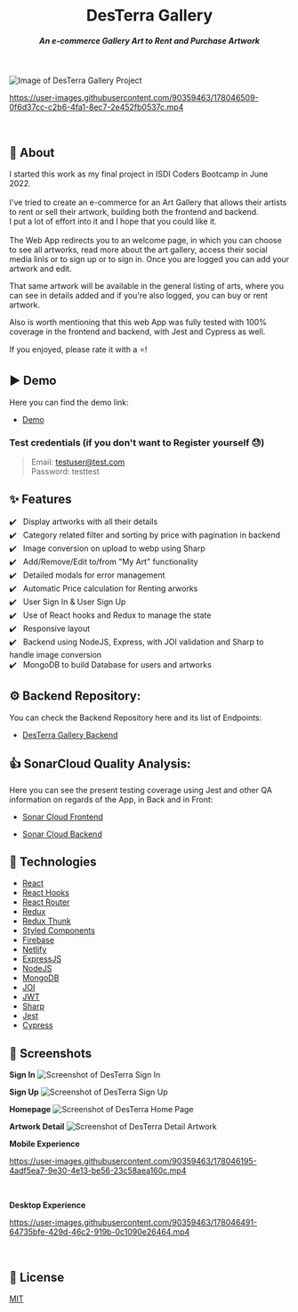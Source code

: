 <h1 align="center">DesTerra Gallery</h1>
<h5 align="center">An e-commerce Gallery Art to Rent and Purchase Artwork</h5><br/>

![Image of DesTerra Gallery Project](https://firebasestorage.googleapis.com/v0/b/desterra-181ac.appspot.com/o/Desterra_logo%20copia.png?alt=media&token=b44ea193-e243-4abd-be7b-c171f3042fef)


https://user-images.githubusercontent.com/90359463/178046509-0f6d37cc-c2b6-4fa1-8ec7-2e452fb0537c.mp4


<br/>

## 🎯 About

I started this work as my final project in ISDI Coders Bootcamp in June 2022.<br/><br/>
I've tried to create an e-commerce for an Art Gallery that allows their artists to rent or sell their artwork, building both the frontend and backend.<br/>
I put a lot of effort into it and I hope that you could like it.<br/><br/>
The Web App redirects you to an welcome page, in which you can choose to see all artworks, read more about the art gallery, access their social media linls or to sign up or to sign in. Once you are logged you can add your artwork and edit.<br/>

That same artwork will be available in the general listing of arts, where you can see in details added and if you're also logged, you can buy or rent artwork.
<br/>

Also is worth mentioning that this web App was fully tested with 100% coverage in the frontend and backend, with Jest and Cypress as well.
<br/>

If you enjoyed, please rate it with a ⭐️!
<br/>

## ▶️ Demo

Here you can find the demo link:

- [Demo](https://desterragallery.netlify.app/home)

### Test credentials (if you don't want to Register yourself 😓)

> Email: testuser@test.com<br/>
> Password: testtest<br/>

## ✨ Features

✔️ &nbsp;&nbsp;Display artworks with all their details<br />
✔️ &nbsp;&nbsp;Category related filter and sorting by price with pagination in backend<br />
✔️ &nbsp;&nbsp;Image conversion on upload to webp using Sharp<br />
✔️ &nbsp;&nbsp;Add/Remove/Edit to/from "My Art" functionality<br />
✔️ &nbsp;&nbsp;Detailed modals for error management<br />
✔️ &nbsp;&nbsp;Automatic Price calculation for Renting arworks<br />
✔️ &nbsp;&nbsp;User Sign In & User Sign Up<br />
✔️ &nbsp;&nbsp;Use of React hooks and Redux to manage the state<br />
✔️ &nbsp;&nbsp;Responsive layout<br />
✔️ &nbsp;&nbsp;Backend using NodeJS, Express, with JOI validation and Sharp to handle image conversion<br />
✔️ &nbsp;&nbsp;MongoDB to build Database for users and artworks<br />

## ⚙️ Backend Repository:

You can check the Backend Repository here and its list of Endpoints:

- [DesTerra Gallery Backend](https://github.com/dmarafon/Des_Terra_Gallery-Back-End)

## 👍 SonarCloud Quality Analysis:

Here you can see the present testing coverage using Jest and other QA information on regards of the App, in Back and in Front:

- [Sonar Cloud Frontend](https://sonarcloud.io/summary/new_code?id=dmarafon_Map_App-Frontend)

- [Sonar Cloud Backend](https://sonarcloud.io/summary/new_code?id=dmarafon_Map_App-Backend)

## 🚀 Technologies

- [React](https://reactjs.org/)
- [React Hooks](https://reactjs.org/docs/hooks-intro.html)
- [React Router](https://reactrouter.com/web/guides/quick-start)
- [Redux](https://redux.js.org/)
- [Redux Thunk](https://github.com/reduxjs/redux-thunk)
- [Styled Components](https://styled-components.com/)
- [Firebase](https://firebase.google.com/)
- [Netlify](https://www.netlify.com)
- [ExpressJS](https://expressjs.com)
- [NodeJS](https://nodejs.org/)
- [MongoDB](https://www.mongodb.com)
- [JOI](https://joi.dev)
- [JWT](https://jwt.io)
- [Sharp](https://sharp.pixelplumbing.com)
- [Jest](https://jestjs.io)
- [Cypress](https://www.cypress.io)

## 📸 Screenshots

**Sign In**
![Screenshot of DesTerra Sign In](https://firebasestorage.googleapis.com/v0/b/desterra-181ac.appspot.com/o/Captura%20de%20pantalla%202022-07-08%20a%20las%2019.21.28.png?alt=media&token=e839f53c-6277-4a71-9ab5-bf02957ff3a0)
<br/>

**Sign Up**
![Screenshot of DesTerra Sign Up](https://firebasestorage.googleapis.com/v0/b/desterra-181ac.appspot.com/o/Captura%20de%20pantalla%202022-07-08%20a%20las%2019.21.36.png?alt=media&token=2598615d-82e2-43c4-b773-aafc2137ad0d)
<br/>

**Homepage**
![Screenshot of DesTerra Home Page](https://firebasestorage.googleapis.com/v0/b/desterra-181ac.appspot.com/o/home.png?alt=media&token=71937ba8-5a4a-4510-9fdc-3b12a19f8985)
<br/>

**Artwork Detail**
![Screenshot of DesTerra Detail Artwork](https://firebasestorage.googleapis.com/v0/b/desterra-181ac.appspot.com/o/Captura%20de%20pantalla%202022-07-08%20a%20las%2019.27.04.png?alt=media&token=b6949fd8-bb3a-4c27-98ed-5d8f6fa09519)
<br/>

**Mobile Experience**

https://user-images.githubusercontent.com/90359463/178046195-4adf5ea7-9e30-4e13-be56-23c58aea160c.mp4



<br/>

**Desktop Experience**


https://user-images.githubusercontent.com/90359463/178046491-64735bfe-429d-46c2-919b-0c1090e26464.mp4


<br/>

## 📝 License

[MIT](https://github.com/Th3Wall/Fakeflix/blob/main/LICENSE)

<a href="https://www.buymeacoffee.com/th3wall" target="_blank"></a>
